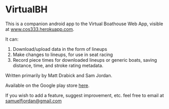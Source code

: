 VirtualBH
=========

This is a companion android app to the Virtual Boathouse Web App, visible at www.cos333.herokuapp.com. 

It can: 
1.  Download/upload data in the form of lineups
2.  Make changes to lineups, for use in seat racing
3.  Record piece times for downloaded lineups or generic boats, saving distance, time, and stroke rating metadata.

Written primarily by Matt Drabick and Sam Jordan.

Available on the Google play store [here](http://play.google.com/store/apps/details?id=com.vbh.virtualboathouse).

If you wish to add a feature, suggest improvement, etc. feel free to email at samuelfjordan@gmail.com
